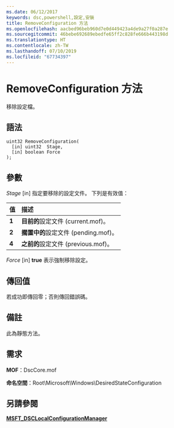 ```yaml
---
ms.date: 06/12/2017
keywords: dsc,powershell,設定,安裝
title: RemoveConfiguration 方法
ms.openlocfilehash: aacbed96beb960d7e0d449423a4de9a27f0a287e
ms.sourcegitcommit: 46bebe692689ebedfe65ff2c828fe666b443198d
ms.translationtype: HT
ms.contentlocale: zh-TW
ms.lasthandoff: 07/10/2019
ms.locfileid: "67734397"
---
```

# <a name="removeconfiguration-method"></a>RemoveConfiguration 方法

移除設定檔。

## <a name="syntax"></a>語法

```mof
uint32 RemoveConfiguration(
  [in] uint32  Stage,
  [in] boolean Force
);
```

## <a name="parameters"></a>參數

*Stage* \[in\] 指定要移除的設定文件。 下列是有效值：

|值 |描述 |
|:--- |:---|
|**1** | **目前的**設定文件 (current.mof)。 |
|**2** | **擱置中的**設定文件 (pending.mof)。  |
|**4** | **之前的**設定文件 (previous.mof)。 |

*Force* \[in\] **true** 表示強制移除設定。

## <a name="return-value"></a>傳回值

若成功即傳回零；否則傳回錯誤碼。

## <a name="remarks"></a>備註

此為靜態方法。

## <a name="requirements"></a>需求

**MOF**：DscCore.mof

**命名空間**：Root\Microsoft\Windows\DesiredStateConfiguration

## <a name="see-also"></a>另請參閱

[**MSFT_DSCLocalConfigurationManager**](msft-dsclocalconfigurationmanager.md)
